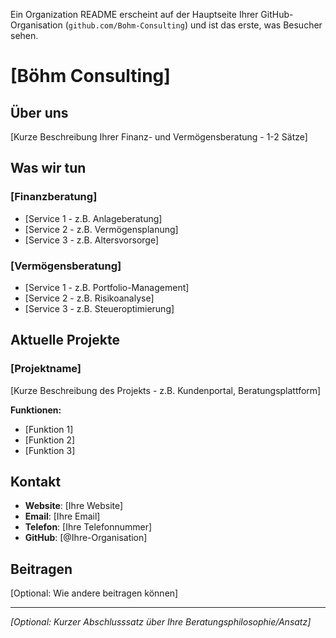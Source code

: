 Ein Organization README erscheint auf der Hauptseite Ihrer GitHub-Organisation (`github.com/Bohm-Consulting`) und ist das erste, was Besucher sehen.

# [Böhm Consulting]

## Über uns

[Kurze Beschreibung Ihrer Finanz- und Vermögensberatung - 1-2 Sätze]

## Was wir tun

### [Finanzberatung]
- [Service 1 - z.B. Anlageberatung]
- [Service 2 - z.B. Vermögensplanung]
- [Service 3 - z.B. Altersvorsorge]

### [Vermögensberatung]
- [Service 1 - z.B. Portfolio-Management]
- [Service 2 - z.B. Risikoanalyse]
- [Service 3 - z.B. Steueroptimierung]

## Aktuelle Projekte

### [Projektname]
[Kurze Beschreibung des Projekts - z.B. Kundenportal, Beratungsplattform]

**Funktionen:**
- [Funktion 1]
- [Funktion 2]
- [Funktion 3]

## Kontakt

- **Website**: [Ihre Website]
- **Email**: [Ihre Email]
- **Telefon**: [Ihre Telefonnummer]
- **GitHub**: [@Ihre-Organisation]

## Beitragen

[Optional: Wie andere beitragen können]

---

*[Optional: Kurzer Abschlusssatz über Ihre Beratungsphilosophie/Ansatz]*
